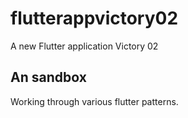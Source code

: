 # flutterappvictory02

A new Flutter application Victory 02

## An sandbox

Working through various flutter patterns.
